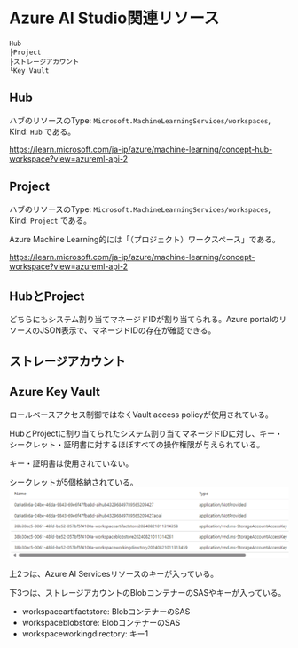 # Azure AI Studio関連リソース

```
Hub
├Project
├ストレージアカウント
└Key Vault
```

## Hub

ハブのリソースのType: `Microsoft.MachineLearningServices/workspaces`, Kind: `Hub` である。

https://learn.microsoft.com/ja-jp/azure/machine-learning/concept-hub-workspace?view=azureml-api-2

## Project

ハブのリソースのType: `Microsoft.MachineLearningServices/workspaces`, Kind: `Project` である。

Azure Machine Learning的には「（プロジェクト）ワークスペース」である。

https://learn.microsoft.com/ja-jp/azure/machine-learning/concept-workspace?view=azureml-api-2

## HubとProject

どちらにもシステム割り当てマネージドIDが割り当てられる。Azure portalのリソースのJSON表示で、マネージドIDの存在が確認できる。

## ストレージアカウント

## Azure Key Vault

ロールベースアクセス制御ではなくVault access policyが使用されている。

HubとProjectに割り当てられたシステム割り当てマネージドIDに対し、キー・シークレット・証明書に対するほぼすべての操作権限が与えられている。

キー・証明書は使用されていない。

シークレットが5個格納されている。
![alt text](image-1.png)

上2つは、Azure AI Servicesリソースのキーが入っている。

下3つは、ストレージアカウントのBlobコンテナーのSASやキーが入っている。

- workspaceartifactstore: BlobコンテナーのSAS
- workspaceblobstore: BlobコンテナーのSAS
- workspaceworkingdirectory: キー1

